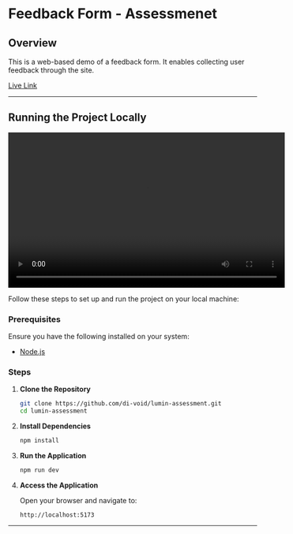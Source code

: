 # Feedback Form - Assessmenet

## Overview

This is a web-based demo of a feedback form. It enables collecting user feedback through the site.

[Live Link](https://lumin-assessment.vercel.app/)

---

## Running the Project Locally

<video width="560" height="315" controls>
  <source src="demo.mp4" type="video/mp4">
  Your browser does not support the video tag.
</video>

Follow these steps to set up and run the project on your local machine:

### Prerequisites

Ensure you have the following installed on your system:

- [Node.js](https://nodejs.org/en)

### Steps

1. **Clone the Repository**

   ```bash
   git clone https://github.com/di-void/lumin-assessment.git
   cd lumin-assessment
   ```

2. **Install Dependencies**

   ```bash
   npm install
   ```

3. **Run the Application**

   ```bash
   npm run dev
   ```

4. **Access the Application**

   Open your browser and navigate to:

   ```
   http://localhost:5173
   ```

---
